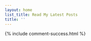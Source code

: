 ```yaml
---
layout: home
list_title: Read My Latest Posts
title: ''
---
```


{% include comment-success.html %}
